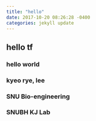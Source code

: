 ```yaml
---
title: "hello"
date: 2017-10-20 08:26:28 -0400
categories: jekyll update
---
```


## hello tf
### hello world
### kyeo rye, lee
### SNU Bio-engineering
### SNUBH KJ Lab
